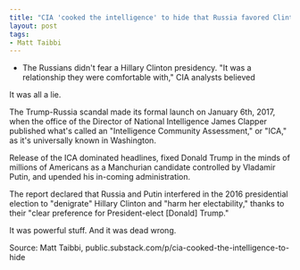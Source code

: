 ```yaml
---
title: "CIA 'cooked the intelligence' to hide that Russia favored Clinton, not Trump, in 2016, sources say"
layout: post
tags:
- Matt Taibbi
---
```


- The Russians didn't fear a Hillary Clinton presidency. "It was a relationship they were comfortable with," CIA analysts believed

It was all a lie.

The Trump-Russia scandal made its formal launch on January 6th, 2017, when the office of the Director of National Intelligence James Clapper published what's called an "Intelligence Community Assessment," or "ICA," as it's universally known in Washington.

Release of the ICA dominated headlines, fixed Donald Trump in the minds of millions of Americans as a Manchurian candidate controlled by Vladamir Putin, and upended his in-coming administration.

The report declared that Russia and Putin interfered in the 2016 presidential election to "denigrate" Hillary Clinton and "harm her electability," thanks to their "clear preference for President-elect [Donald] Trump."

It was powerful stuff. And it was dead wrong.

Source: Matt Taibbi, public.substack.com/p/cia-cooked-the-intelligence-to-hide
